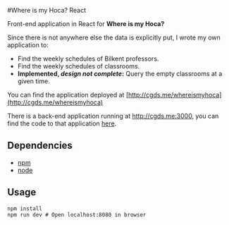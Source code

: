 #Where is my Hoca? React

Front-end application in React for **Where is my Hoca?**

Since there is not anywhere else the data is explicitly put, I wrote my own application to:

* Find the weekly schedules of Bilkent professors.
* Find the weekly schedules of classrooms. 
* **Implemented, *design not complete*:** Query the empty classrooms at a given time.

You can find the application deployed at [http://cgds.me/whereismyhoca](http://cgds.me/whereismyhoca)

There is a back-end application running at http://cgds.me:3000, you can find the code to that application [here](http://github.com/cagdass/where-is-my-hoca-server).

## Dependencies

* [npm](https://docs.npmjs.com/cli/install)
* [node](https://nodejs.org/en/download/package-manager/)

## Usage
	npm install
	npm run dev # Open localhost:8080 in browser


